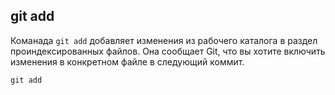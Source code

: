 ## git add

Команада `git add`  добавляет изменения из рабочего каталога в раздел проиндексированных файлов. Она сообщает Git, что вы хотите включить изменения в конкретном файле в следующий коммит.

```bash=
git add
```